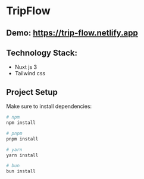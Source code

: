 # TripFlow

## Demo: https://trip-flow.netlify.app

## Technology Stack:

- Nuxt js 3
- Tailwind css

## Project Setup

Make sure to install dependencies:

```bash
# npm
npm install

# pnpm
pnpm install

# yarn
yarn install

# bun
bun install
```
